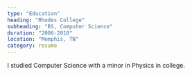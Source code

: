 ```yaml
---
type: "Education"
heading: "Rhodes College"
subheading: "BS, Computer Science"
duration: "2006-2010"
location: "Memphis, TN"
category: resume
---
```


I studied Computer Science with a minor in Physics in college.